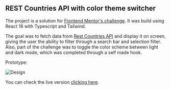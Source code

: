 ## REST Countries API with color theme switcher

The project is a solution for [Frontend Mentor's challenge]('https://www.frontendmentor.io/challenges/rest-countries-api-with-color-theme-switcher-5cacc469fec04111f7b848ca'). It was build using React 18 with Typescript and Tailwind.

The goal was to fetch data from [Rest Countries API]('https://restcountries.com/') and display it on screen, giving the user the ability to filter through a search bar and selection filter. Also, part of the challenge was to toggle the color scheme between light and dark mode, which was completed through a self made hook.

Prototype:

![Design](https://github.com/user-attachments/assets/7131b866-fd23-4aad-8fb9-9b49b3747d9e)


You can check the live version [clicking here]('link').
